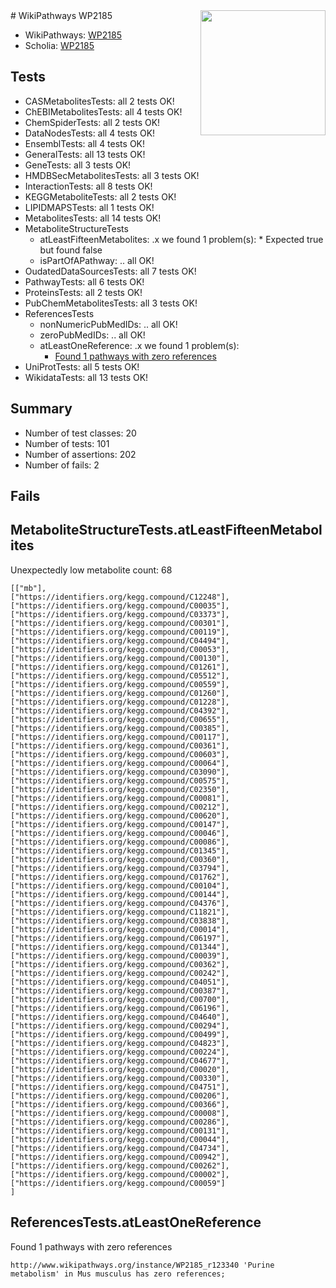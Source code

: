 <img style="float: right; width: 200px" src="https://upload.wikimedia.org/wikipedia/commons/thumb/8/83/Wplogo_with_text_500.png/640px-Wplogo_with_text_500.png" />
# WikiPathways WP2185

* WikiPathways: [WP2185](https://new.wikipathways.org/pathways/WP2185)
* Scholia: [WP2185](https://scholia.toolforge.org/wikipathways/WP2185)
## Tests
* CASMetabolitesTests: all 2 tests OK!
* ChEBIMetabolitesTests: all 4 tests OK!
* ChemSpiderTests: all 2 tests OK!
* DataNodesTests: all 4 tests OK!
* EnsemblTests: all 4 tests OK!
* GeneralTests: all 13 tests OK!
* GeneTests: all 3 tests OK!
* HMDBSecMetabolitesTests: all 3 tests OK!
* InteractionTests: all 8 tests OK!
* KEGGMetaboliteTests: all 2 tests OK!
* LIPIDMAPSTests: all 1 tests OK!
* MetabolitesTests: all 14 tests OK!
* MetaboliteStructureTests
    * atLeastFifteenMetabolites: .x we found 1 problem(s):
            * Expected true but found false
    * isPartOfAPathway: .. all OK!
* OudatedDataSourcesTests: all 7 tests OK!
* PathwayTests: all 6 tests OK!
* ProteinsTests: all 2 tests OK!
* PubChemMetabolitesTests: all 3 tests OK!
* ReferencesTests
    * nonNumericPubMedIDs: .. all OK!
    * zeroPubMedIDs: .. all OK!
    * atLeastOneReference: .x we found 1 problem(s):
        * [Found 1 pathways with zero references](#35eb778e)
* UniProtTests: all 5 tests OK!
* WikidataTests: all 13 tests OK!


## Summary

* Number of test classes: 20
* Number of tests: 101
* Number of assertions: 202
* Number of fails: 2

## Fails

<a name="3b0fa723" />

## MetaboliteStructureTests.atLeastFifteenMetabolites

Unexpectedly low metabolite count: 68

```
[["mb"],
["https://identifiers.org/kegg.compound/C12248"],
["https://identifiers.org/kegg.compound/C00035"],
["https://identifiers.org/kegg.compound/C03373"],
["https://identifiers.org/kegg.compound/C00301"],
["https://identifiers.org/kegg.compound/C00119"],
["https://identifiers.org/kegg.compound/C04494"],
["https://identifiers.org/kegg.compound/C00053"],
["https://identifiers.org/kegg.compound/C00130"],
["https://identifiers.org/kegg.compound/C01261"],
["https://identifiers.org/kegg.compound/C05512"],
["https://identifiers.org/kegg.compound/C00559"],
["https://identifiers.org/kegg.compound/C01260"],
["https://identifiers.org/kegg.compound/C01228"],
["https://identifiers.org/kegg.compound/C04392"],
["https://identifiers.org/kegg.compound/C00655"],
["https://identifiers.org/kegg.compound/C00385"],
["https://identifiers.org/kegg.compound/C00117"],
["https://identifiers.org/kegg.compound/C00361"],
["https://identifiers.org/kegg.compound/C00603"],
["https://identifiers.org/kegg.compound/C00064"],
["https://identifiers.org/kegg.compound/C03090"],
["https://identifiers.org/kegg.compound/C00575"],
["https://identifiers.org/kegg.compound/C02350"],
["https://identifiers.org/kegg.compound/C00081"],
["https://identifiers.org/kegg.compound/C00212"],
["https://identifiers.org/kegg.compound/C00620"],
["https://identifiers.org/kegg.compound/C00147"],
["https://identifiers.org/kegg.compound/C00046"],
["https://identifiers.org/kegg.compound/C00086"],
["https://identifiers.org/kegg.compound/C01345"],
["https://identifiers.org/kegg.compound/C00360"],
["https://identifiers.org/kegg.compound/C03794"],
["https://identifiers.org/kegg.compound/C01762"],
["https://identifiers.org/kegg.compound/C00104"],
["https://identifiers.org/kegg.compound/C00144"],
["https://identifiers.org/kegg.compound/C04376"],
["https://identifiers.org/kegg.compound/C11821"],
["https://identifiers.org/kegg.compound/C03838"],
["https://identifiers.org/kegg.compound/C00014"],
["https://identifiers.org/kegg.compound/C06197"],
["https://identifiers.org/kegg.compound/C01344"],
["https://identifiers.org/kegg.compound/C00039"],
["https://identifiers.org/kegg.compound/C00362"],
["https://identifiers.org/kegg.compound/C00242"],
["https://identifiers.org/kegg.compound/C04051"],
["https://identifiers.org/kegg.compound/C00387"],
["https://identifiers.org/kegg.compound/C00700"],
["https://identifiers.org/kegg.compound/C06196"],
["https://identifiers.org/kegg.compound/C04640"],
["https://identifiers.org/kegg.compound/C00294"],
["https://identifiers.org/kegg.compound/C00499"],
["https://identifiers.org/kegg.compound/C04823"],
["https://identifiers.org/kegg.compound/C00224"],
["https://identifiers.org/kegg.compound/C04677"],
["https://identifiers.org/kegg.compound/C00020"],
["https://identifiers.org/kegg.compound/C00330"],
["https://identifiers.org/kegg.compound/C04751"],
["https://identifiers.org/kegg.compound/C00206"],
["https://identifiers.org/kegg.compound/C00366"],
["https://identifiers.org/kegg.compound/C00008"],
["https://identifiers.org/kegg.compound/C00286"],
["https://identifiers.org/kegg.compound/C00131"],
["https://identifiers.org/kegg.compound/C00044"],
["https://identifiers.org/kegg.compound/C04734"],
["https://identifiers.org/kegg.compound/C00942"],
["https://identifiers.org/kegg.compound/C00262"],
["https://identifiers.org/kegg.compound/C00002"],
["https://identifiers.org/kegg.compound/C00059"]
]
```

<a name="35eb778e" />

## ReferencesTests.atLeastOneReference

Found 1 pathways with zero references
```
http://www.wikipathways.org/instance/WP2185_r123340 'Purine metabolism' in Mus musculus has zero references; 
```

